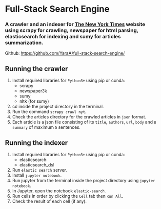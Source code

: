 # Full-Stack Search Engine
### A crawler and an indexer for [The New York Times](https://www.nyt.com) website using scrapy for crawling, newspaper for html parsing, elasticsearch for indexing and sumy for articles summarization.
Github: https://github.com/YaraA/full-stack-search-engine/

## Running the crawler
1. Install required libraries for `Python3+` using pip or conda:
	* scrapy
	* newspaper3k
	* sumy
	* nltk (for sumy)
1. cd inside the project directory in the terminal.
1. Run the command `scrapy crawl nyt`.
1. Check the articles directory for the crawled articles in `json` format.
1. Each article is a json file consisting of its `title`, `authors`, `url`, `body` and a `summary` of maximum `5` sentences.

## Running the indexer
1. Install required libraries for `Python3+` using pip or conda:
	* elasticsearch
	* elasticsearch_dsl
1. Run `elastic search` server.
1. Install `jupyter notebook`.
1. Run jupyter from the terminal inside the project directory using `jupyter notebook`.
1. In Jupyter, open the notebook `elastic-search`.
1. Run cells in order by clicking the `Cell` tab then `Run All`.
1. Check the result of each cell (if any).
